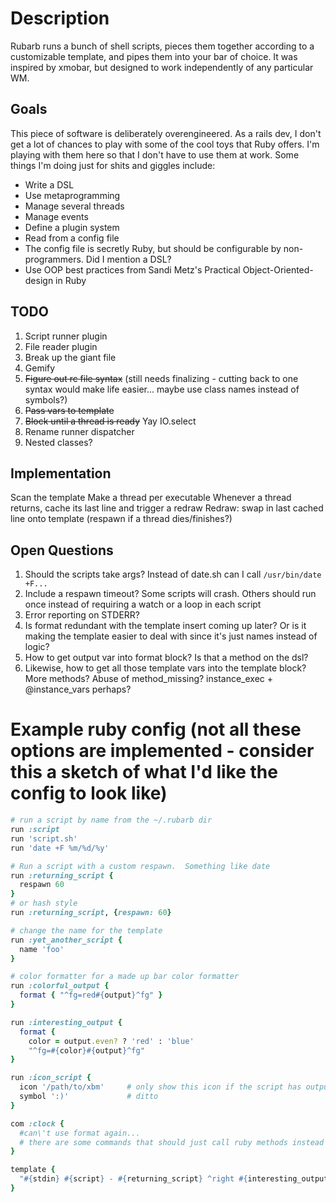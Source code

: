 Description
====================

Rubarb runs a bunch of shell scripts, pieces them together according to a customizable template, and pipes them into your bar of choice.  It was inspired by xmobar, but designed to work independently of any particular WM.  

Goals
--------------------

This piece of software is deliberately overengineered.  As a rails dev, I don't get a lot of chances to play with some of the cool toys that Ruby offers.  I'm playing with them here so that I don't have to use them at work.  Some things I'm doing just for shits and giggles include:

* Write a DSL
* Use metaprogramming
* Manage several threads
* Manage events
* Define a plugin system
* Read from a config file
 * The config file is secretly Ruby, but should be configurable by non-programmers.  Did I mention a DSL?
* Use OOP best practices from Sandi Metz's Practical Object-Oriented-design in Ruby

TODO
--------------------

1. Script runner plugin
2. File reader plugin
3. Break up the giant file
4. Gemify
5. ~~Figure out rc file syntax~~ (still needs finalizing - cutting back to one syntax would make life easier...  maybe use class names instead of symbols?)
6. ~~Pass vars to template~~
7. ~~Block until a thread is ready~~ Yay IO.select
8. Rename runner dispatcher
9. Nested classes?


Implementation
--------------------

Scan the template
Make a thread per executable
Whenever a thread returns, cache its last line and trigger a redraw
Redraw: swap in last cached line onto template
(respawn if a thread dies/finishes?)

Open Questions
--------------------

1. Should the scripts take args?  Instead of date.sh can I call `/usr/bin/date +F...`
2. Include a respawn timeout?  Some scripts will crash.  Others should run once instead of requiring a watch or a loop in each script
3. Error reporting on STDERR?
4. Is format redundant with the template insert coming up later?  Or is it making the template easier to deal with since it's just names instead of logic?
5. How to get output var into format block?  Is that a method on the dsl?
6. Likewise, how to get all those template vars into the template block?  More methods?  Abuse of method_missing?
  instance_exec + @instance_vars perhaps?

Example ruby config (not all these options are implemented - consider this a sketch of what I'd like the config to look like)
====================

```ruby
# run a script by name from the ~/.rubarb dir
run :script
run 'script.sh'
run 'date +F %m/%d/%y'

# Run a script with a custom respawn.  Something like date
run :returning_script { 
  respawn 60
}
# or hash style
run :returning_script, {respawn: 60}

# change the name for the template
run :yet_another_script {
  name 'foo'
}

# color formatter for a made up bar color formatter
run :colorful_output {
  format { "^fg=red#{output}^fg" }
}

run :interesting_output {
  format { 
    color = output.even? ? 'red' : 'blue'
    "^fg=#{color}#{output}^fg"
}

run :icon_script {
  icon '/path/to/xbm'     # only show this icon if the script has output
  symbol ':)'             # ditto
}

com :clock {
  #can\'t use format again...
  # there are some commands that should just call ruby methods instead of forking processes....
}

template {
  "#{stdin} #{script} - #{returning_script} ^right #{interesting_output}"
}
```

